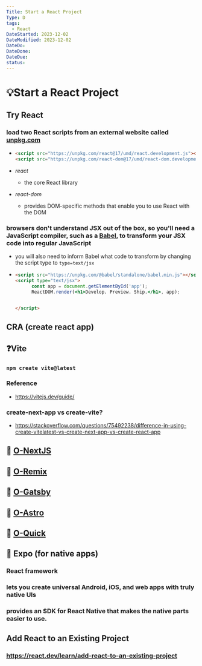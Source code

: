 ```yaml
---
Title: Start a React Project
Type: D
tags:
  - React
DateStarted: 2023-12-02
DateModified: 2023-12-02
DateDo: 
DateDone: 
DateDue: 
status:
---
```


# 💡Start a React Project

## Try React

### load two React scripts from an external website called [unpkg.com](https://unpkg.com/)

-
  ```html
  <script src="https://unpkg.com/react@17/umd/react.development.js"></script>
  <script src="https://unpkg.com/react-dom@17/umd/react-dom.development.js"></script>
  ```

- *react*
    - the core React library
- *react-dom*
    - provides DOM-specific methods that enable you to use React with the DOM

### browsers don't understand JSX out of the box, so you'll need a JavaScript compiler, such as a [Babel](https://babeljs.io/), to transform your JSX code into regular JavaScript
- you will also need to inform Babel what code to transform by changing the script type to `type=text/jsx`

-
  ```html
  <script src="https://unpkg.com/@babel/standalone/babel.min.js"></script>
  <script type="text/jsx">
        const app = document.getElementById('app');
        ReactDOM.render(<h1>Develop. Preview. Ship.</h1>, app);
  
  
  </script>
  
  ```


## CRA (create react app)

## ❓Vite

### `npm create vite@latest`

### Reference
- https://vitejs.dev/guide/

### create-next-app vs create-vite?
- https://stackoverflow.com/questions/75492238/difference-in-using-create-vitelatest-vs-create-next-app-vs-create-react-app

## 📌 [O-NextJS](../../../../../React-Full-Stack/Next.js/O-NextJS.md)

## 📌 [O-Remix](../../../../../React-Full-Stack/Remix/O-Remix/O-Remix.md)

## 📌 [O-Gatsby](../../../../../SSG/Gatsby/O-Gatsby/O-Gatsby.md)

## 📌 [O-Astro](O-Astro)

## 📌 [O-Quick](O-Quick)

## 📌 Expo (for native apps)

### React framework

### lets you create universal Android, iOS, and web apps with truly native UIs

### provides an SDK for React Native that makes the native parts easier to use.

## Add React to an Existing Project

### https://react.dev/learn/add-react-to-an-existing-project